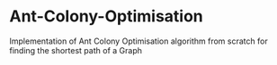 # Ant-Colony-Optimisation

Implementation of Ant Colony Optimisation algorithm from scratch for finding the shortest path of a Graph
